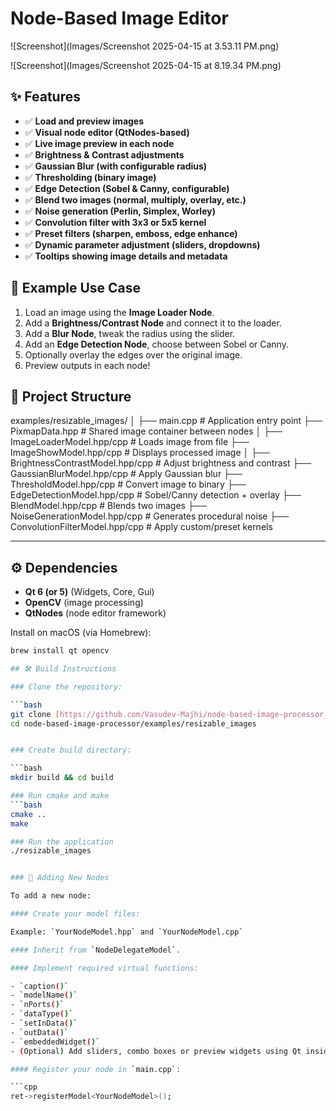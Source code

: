 # Node-Based Image Editor
![Screenshot](Images/Screenshot 2025-04-15 at 3.53.11 PM.png)

![Screenshot](Images/Screenshot 2025-04-15 at 8.19.34 PM.png)

## ✨ Features

- ✅ **Load and preview images**
- ✅ **Visual node editor (QtNodes-based)**
- ✅ **Live image preview in each node**
- ✅ **Brightness & Contrast adjustments**
- ✅ **Gaussian Blur (with configurable radius)**
- ✅ **Thresholding (binary image)**
- ✅ **Edge Detection (Sobel & Canny, configurable)**
- ✅ **Blend two images (normal, multiply, overlay, etc.)**
- ✅ **Noise generation (Perlin, Simplex, Worley)**
- ✅ **Convolution filter with 3x3 or 5x5 kernel**
- ✅ **Preset filters (sharpen, emboss, edge enhance)**
- ✅ **Dynamic parameter adjustment (sliders, dropdowns)**
- ✅ **Tooltips showing image details and metadata**


## 📸 Example Use Case

1. Load an image using the **Image Loader Node**.
2. Add a **Brightness/Contrast Node** and connect it to the loader.
3. Add a **Blur Node**, tweak the radius using the slider.
4. Add an **Edge Detection Node**, choose between Sobel or Canny.
5. Optionally overlay the edges over the original image.
6. Preview outputs in each node!

## 🧱 Project Structure

examples/resizable_images/
│
├── main.cpp                          # Application entry point
├── PixmapData.hpp                    # Shared image container between nodes
│
├── ImageLoaderModel.hpp/cpp         # Loads image from file
├── ImageShowModel.hpp/cpp           # Displays processed image
│
├── BrightnessContrastModel.hpp/cpp  # Adjust brightness and contrast
├── GaussianBlurModel.hpp/cpp        # Apply Gaussian blur
├── ThresholdModel.hpp/cpp           # Convert image to binary
├── EdgeDetectionModel.hpp/cpp       # Sobel/Canny detection + overlay
├── BlendModel.hpp/cpp               # Blends two images
├── NoiseGenerationModel.hpp/cpp     # Generates procedural noise
├── ConvolutionFilterModel.hpp/cpp   # Apply custom/preset kernels



---

## ⚙️ Dependencies

- **Qt 6 (or 5)** (Widgets, Core, Gui)
- **OpenCV** (image processing)
- **QtNodes** (node editor framework)

Install on macOS (via Homebrew):

```bash
brew install qt opencv

## 🛠️ Build Instructions

### Clone the repository:

```bash
git clone [https://github.com/Vasudev-Majhi/node-based-image-processor_in_cpp.git](https://github.com/Vasudev-Majhi/node-based-image-processor_in_cpp.git)
cd node-based-image-processor/examples/resizable_images


### Create build directory:

```bash
mkdir build && cd build

### Run cmake and make
```bash
cmake ..
make

### Run the application
./resizable_images


### 🧩 Adding New Nodes

To add a new node:

#### Create your model files:

Example: `YourNodeModel.hpp` and `YourNodeModel.cpp`

#### Inherit from `NodeDelegateModel`.

#### Implement required virtual functions:

- `caption()`
- `modelName()`
- `nPorts()`
- `dataType()`
- `setInData()`
- `outData()`
- `embeddedWidget()`
- (Optional) Add sliders, combo boxes or preview widgets using Qt inside `embeddedWidget()`.

#### Register your node in `main.cpp`:

```cpp
ret->registerModel<YourNodeModel>();
